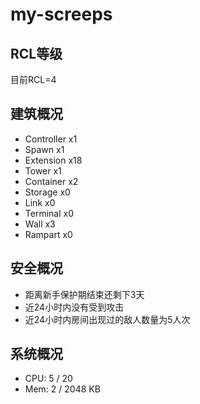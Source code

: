 # my-screeps
## RCL等级
目前RCL=4

## 建筑概况
- Controller x1
- Spawn x1
- Extension x18 
- Tower x1
- Container x2
- Storage x0
- Link x0
- Terminal x0
- Wall x3
- Rampart x0

## 安全概况
- 距离新手保护期结束还剩下3天
- 近24小时内没有受到攻击
- 近24小时内房间出现过的敌人数量为5人次

## 系统概况
- CPU: 5 / 20
- Mem: 2 / 2048 KB